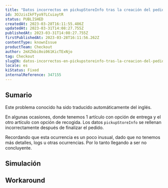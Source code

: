 ```yaml
---
title: "Datos incorrectos en pickupStoreInfo tras la creación del pedido"
id: 3OJzisIkFTyo97LCuiaytR
status: PUBLISHED
createdAt: 2023-03-28T16:11:55.486Z
updatedAt: 2023-03-31T14:08:27.755Z
publishedAt: 2023-03-31T14:08:27.755Z
firstPublishedAt: 2023-03-28T16:11:56.262Z
contentType: knownIssue
productTeam: Checkout
author: 2mXZkbi0oi061KicTExNjo
tag: Checkout
slugEN: datos-incorrectos-en-pickupstoreinfo-tras-la-creacion-del-pedido
locale: es
kiStatus: Fixed
internalReference: 347155
---
```


## Sumario

<div class="alert alert-info">
  <p>Este problema conocido ha sido traducido automáticamente del inglés.</p>
</div>


En algunas ocasiones, donde tenemos 1 artículo con opción de entrega y el otro artículo con opción de recogida. Los datos `pickupStoreInfo` se rellenan incorrectamente después de finalizar el pedido.

Recordando que esta ocurrencia es un poco inusual, dado que no tenemos más detalles, logs u otras ocurrencias. Por lo tanto llegando a ser no concluyente.


##

## Simulación



## Workaround



